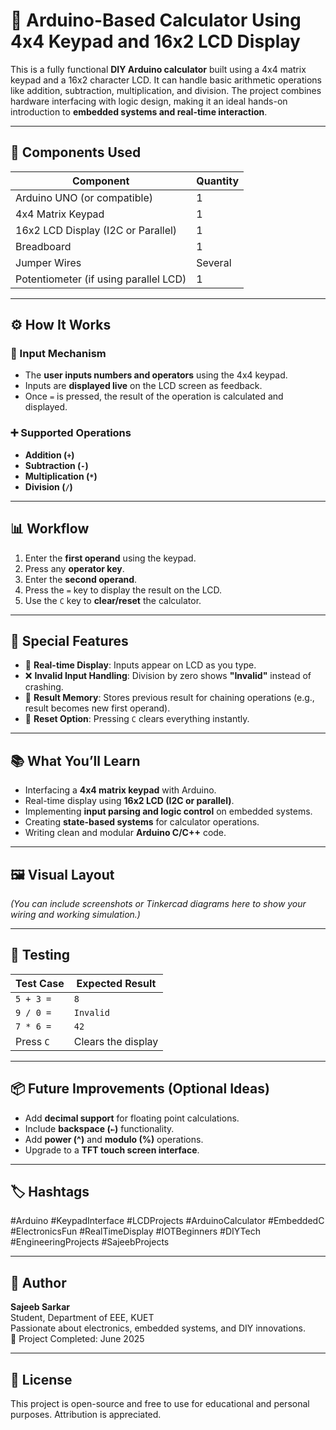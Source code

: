 # 🧮 Arduino-Based Calculator Using 4x4 Keypad and 16x2 LCD Display

This is a fully functional **DIY Arduino calculator** built using a 4x4 matrix keypad and a 16x2 character LCD. It can handle basic arithmetic operations like addition, subtraction, multiplication, and division. The project combines hardware interfacing with logic design, making it an ideal hands-on introduction to **embedded systems and real-time interaction**.

---

## 🔩 Components Used

| Component            | Quantity |
|---------------------|----------|
| Arduino UNO (or compatible) | 1        |
| 4x4 Matrix Keypad   | 1        |
| 16x2 LCD Display (I2C or Parallel) | 1 |
| Breadboard          | 1        |
| Jumper Wires        | Several  |
| Potentiometer (if using parallel LCD) | 1 |

---

## ⚙️ How It Works

### 🔢 Input Mechanism
- The **user inputs numbers and operators** using the 4x4 keypad.
- Inputs are **displayed live** on the LCD screen as feedback.
- Once `=` is pressed, the result of the operation is calculated and displayed.

### ➕ Supported Operations
- **Addition (`+`)**
- **Subtraction (`-`)**
- **Multiplication (`*`)**
- **Division (`/`)**

---

## 📊 Workflow

1. Enter the **first operand** using the keypad.
2. Press any **operator key**.
3. Enter the **second operand**.
4. Press the `=` key to display the result on the LCD.
5. Use the `C` key to **clear/reset** the calculator.

---

## 🧠 Special Features

- 🧮 **Real-time Display**: Inputs appear on LCD as you type.
- ❌ **Invalid Input Handling**: Division by zero shows **"Invalid"** instead of crashing.
- 💾 **Result Memory**: Stores previous result for chaining operations (e.g., result becomes new first operand).
- 🔄 **Reset Option**: Pressing `C` clears everything instantly.

---

## 📚 What You’ll Learn

- Interfacing a **4x4 matrix keypad** with Arduino.
- Real-time display using **16x2 LCD (I2C or parallel)**.
- Implementing **input parsing and logic control** on embedded systems.
- Creating **state-based systems** for calculator operations.
- Writing clean and modular **Arduino C/C++** code.

---

## 🖼️ Visual Layout

*(You can include screenshots or Tinkercad diagrams here to show your wiring and working simulation.)*

---

## 🧪 Testing

| Test Case        | Expected Result         |
|------------------|--------------------------|
| `5 + 3 =`         | `8`                      |
| `9 / 0 =`         | `Invalid`               |
| `7 * 6 =`         | `42`                    |
| Press `C`         | Clears the display      |

---

## 📦 Future Improvements (Optional Ideas)

- Add **decimal support** for floating point calculations.
- Include **backspace (`←`)** functionality.
- Add **power (^)** and **modulo (%)** operations.
- Upgrade to a **TFT touch screen interface**.

---

## 🏷️ Hashtags

#Arduino #KeypadInterface #LCDProjects #ArduinoCalculator #EmbeddedC #ElectronicsFun #RealTimeDisplay #IOTBeginners #DIYTech #EngineeringProjects #SajeebProjects

---

## 👤 Author

**Sajeeb Sarkar**  
Student, Department of EEE, KUET  
Passionate about electronics, embedded systems, and DIY innovations.  
📅 Project Completed: June 2025

---

## 📜 License

This project is open-source and free to use for educational and personal purposes. Attribution is appreciated.

